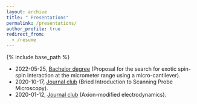```yaml
---
layout: archive
title: " Presentations"
permalink: /presentations/
author_profile: true
redirect_from:
  - /resume
---
```


{% include base_path %}

* 2022-05-25, [Bachelor degree](http://ze-ouyang.github.io/files/bachelor_defense.pdf) (Proposal for the search for exotic spin-spin interaction at the micrometer range using a micro-cantilever).
* 2020-10-17, [Journal club](http://ze-ouyang.github.io/files/Brief_SPM.pdf) (Bried Introduction to Scanning Probe Microscopy).  
* 2020-01-12, [Journal club](http://ze-ouyang.github.io/files/axion_modified_ED.pdf) (Axion-modified electrodynamics).  
